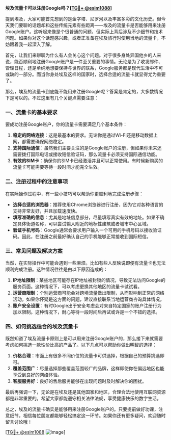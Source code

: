 **埃及流量卡可以注册Google吗？[[TG💪+ @esim1088](https://t.me/s/esim1088)]**

提到埃及，大家可能首先想到的是金字塔、尼罗河以及丰富多彩的文化历史。但今天我们要聊的话题却和这些传统元素有些距离——埃及的流量卡是否能够用来注册Google账户。这听起来像是个很普通的问题，但实际上背后涉及不少细节和技术问题。如果你对这个话题感兴趣，或者正准备在埃及旅行时使用当地的流量卡，不妨跟着我一起深入了解。

首先，让我们来聊聊为什么有人会关心这个问题。对于很多身处异国他乡的人来说，能否顺利地注册Google账户是一件至关重要的事情。无论是为了收发邮件、管理日程，还是单纯地想要保持与世界的联系，Google服务都是现代生活中不可或缺的一部分。而当你身处埃及这样的国家时，选择合适的流量卡就显得尤为重要了。

那么，埃及的流量卡到底能不能用来注册Google呢？答案是肯定的，大多数情况下是可以的。不过这里有几个关键点需要注意：

### **一、流量卡的基本要求**
要成功注册Google账户，你的流量卡需要满足几个基本条件：
1. **稳定的网络连接**：这是最基本的要求。无论你是通过Wi-Fi还是移动数据上网，都需要确保网络稳定。
2. **支持国际通信**：虽然我们主要关注的是Google账户的注册，但如果你未来还需要拨打国际电话或接收短信验证码，那么流量卡必须支持国际通信功能。
3. **有效的SIM卡**：确保你的SIM卡已经激活并且可以正常使用。有时候新购买的流量卡可能需要等待一段时间才能完全生效。

### **二、注册过程中的注意事项**
在实际操作过程中，有一些小技巧可以帮助你更顺利地完成注册步骤：
- **选择合适的浏览器**：推荐使用Chrome浏览器进行注册，因为它对各种语言的支持非常友好，并且加载速度快。
- **填写准确的信息**：尤其是地址信息部分，尽量填写真实有效的地址。如果不确定具体街道名称，可以尝试输入附近的地标性建筑或者城市中心区域。
- **验证手机号码**：Google通常会要求用户输入一个可用的手机号码以接收验证码。因此，在注册之前最好确认自己的手机能够正常接收到国际短信。

### **三、常见问题及解决方案**
当然，在实际操作中可能会遇到一些麻烦。比如有些人反映说即便有流量卡也无法顺利完成注册。这种情况往往是由以下原因造成的：
1. **IP地址限制**：某些地区可能存在IP地址被封锁的情况，导致无法访问Google的服务页面。这种情况下，可以考虑更换其他地区的流量卡试试看。
2. **运营商限制**：个别运营商可能会对跨境流量做出限制，从而影响到正常的网络活动。如果你怀疑是这方面的问题，建议直接联系当地运营商咨询具体情况。
3. **账户安全设置**：有时Google出于安全考虑会对来自特定国家的账户注册行为加以限制。这种情况下，耐心等待一段时间后再试或许是一个不错的选择。

### **四、如何挑选适合的埃及流量卡**
既然知道了埃及流量卡原则上是可以用来注册Google账户的，那么接下来就需要考虑如何挑选一款性价比高的产品了。以下几点可以帮助你做出明智的选择：
1. **价格合理**：市面上有很多不同价位的流量卡可供选择，根据自己的预算挑选即可。
2. **覆盖范围广**：尽量选择那些覆盖范围较广的品牌，这样即使你在偏远地区也能享受到良好的网络体验。
3. **客服服务好**：良好的售后服务能够在出现问题时及时解决你的困扰。

最后再强调一下，无论是在埃及还是其他国家和地区，合理合法地使用互联网资源都是非常重要的。希望大家都能遵守相关法律法规，享受健康快乐的数字生活。

总之，埃及的流量卡确实是能够用来注册Google账户的。只要提前做好功课，注意细节，相信每位朋友都能够轻松搞定这一环节。如果你还有更多疑问，欢迎随时留言讨论哦！

[[TG💪+ @esim1088](https://t.me/s/esim1088) ![Image](https://i.postimg.cc/4NQfJmqS/Snipaste-2025-05-13-00-14-12.png)]